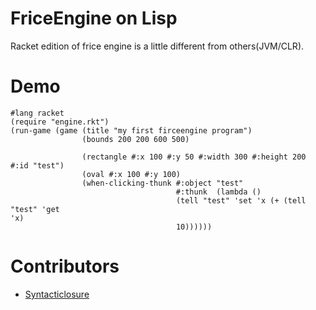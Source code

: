 # FriceEngine on Lisp

Racket edition of frice engine is a little different from others(JVM/CLR).

# Demo
```
#lang racket
(require "engine.rkt")
(run-game (game (title "my first firceengine program")
                (bounds 200 200 600 500)

                (rectangle #:x 100 #:y 50 #:width 300 #:height 200 #:id "test")
                (oval #:x 100 #:y 100)
                (when-clicking-thunk #:object "test"
                                     #:thunk  (lambda ()
                                     (tell "test" 'set 'x (+ (tell "test" 'get  'x)                                                               
                                     10))))))
```
# Contributors

+ [Syntacticlosure](https://github.com/Syntacticlosure)




